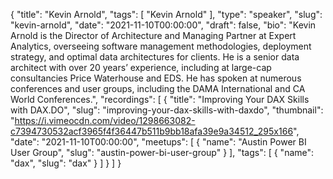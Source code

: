 {
  "title": "Kevin Arnold",
  "tags": [
    "Kevin Arnold"
  ],
  "type": "speaker",
  "slug": "kevin-arnold",
  "date": "2021-11-10T00:00:00",
  "draft": false,
  "bio": "Kevin Arnold is the Director of Architecture and Managing Partner at Expert Analytics, overseeing software management methodologies, deployment strategy, and optimal data architectures for clients. He is a senior data architect with over 20 years’ experience, including at large-cap consultancies Price Waterhouse and EDS. He has spoken at numerous conferences and user groups, including the DAMA International and CA World Conferences.",
  "recordings": [
    {
      "title": "Improving Your DAX Skills with DAX.DO",
      "slug": "improving-your-dax-skills-with-daxdo",
      "thumbnail": "https://i.vimeocdn.com/video/1298663082-c7394730532acf3965f4f36447b511b9bb18afa39e9a34512_295x166",
      "date": "2021-11-10T00:00:00",
      "meetups": [
        {
          "name": "Austin Power BI User Group",
          "slug": "austin-power-bi-user-group"
        }
      ],
      "tags": [
        {
          "name": "dax",
          "slug": "dax"
        }
      ]
    }
  ]
}